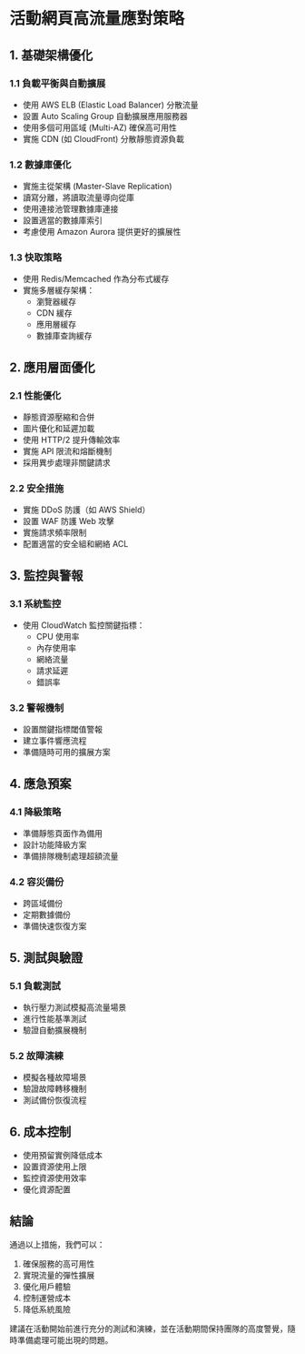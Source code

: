 # 活動網頁高流量應對策略

## 1. 基礎架構優化

### 1.1 負載平衡與自動擴展
- 使用 AWS ELB (Elastic Load Balancer) 分散流量
- 設置 Auto Scaling Group 自動擴展應用服務器
- 使用多個可用區域 (Multi-AZ) 確保高可用性
- 實施 CDN (如 CloudFront) 分散靜態資源負載

### 1.2 數據庫優化
- 實施主從架構 (Master-Slave Replication)
- 讀寫分離，將讀取流量導向從庫
- 使用連接池管理數據庫連接
- 設置適當的數據庫索引
- 考慮使用 Amazon Aurora 提供更好的擴展性

### 1.3 快取策略
- 使用 Redis/Memcached 作為分布式緩存
- 實施多層緩存架構：
  - 瀏覽器緩存
  - CDN 緩存
  - 應用層緩存
  - 數據庫查詢緩存

## 2. 應用層面優化

### 2.1 性能優化
- 靜態資源壓縮和合併
- 圖片優化和延遲加載
- 使用 HTTP/2 提升傳輸效率
- 實施 API 限流和熔斷機制
- 採用異步處理非關鍵請求

### 2.2 安全措施
- 實施 DDoS 防護（如 AWS Shield）
- 設置 WAF 防護 Web 攻擊
- 實施請求頻率限制
- 配置適當的安全組和網絡 ACL

## 3. 監控與警報

### 3.1 系統監控
- 使用 CloudWatch 監控關鍵指標：
  - CPU 使用率
  - 內存使用率
  - 網絡流量
  - 請求延遲
  - 錯誤率

### 3.2 警報機制
- 設置關鍵指標閾值警報
- 建立事件響應流程
- 準備隨時可用的擴展方案

## 4. 應急預案

### 4.1 降級策略
- 準備靜態頁面作為備用
- 設計功能降級方案
- 準備排隊機制處理超額流量

### 4.2 容災備份
- 跨區域備份
- 定期數據備份
- 準備快速恢復方案

## 5. 測試與驗證

### 5.1 負載測試
- 執行壓力測試模擬高流量場景
- 進行性能基準測試
- 驗證自動擴展機制

### 5.2 故障演練
- 模擬各種故障場景
- 驗證故障轉移機制
- 測試備份恢復流程

## 6. 成本控制
- 使用預留實例降低成本
- 設置資源使用上限
- 監控資源使用效率
- 優化資源配置

## 結論
通過以上措施，我們可以：
1. 確保服務的高可用性
2. 實現流量的彈性擴展
3. 優化用戶體驗
4. 控制運營成本
5. 降低系統風險

建議在活動開始前進行充分的測試和演練，並在活動期間保持團隊的高度警覺，隨時準備處理可能出現的問題。
